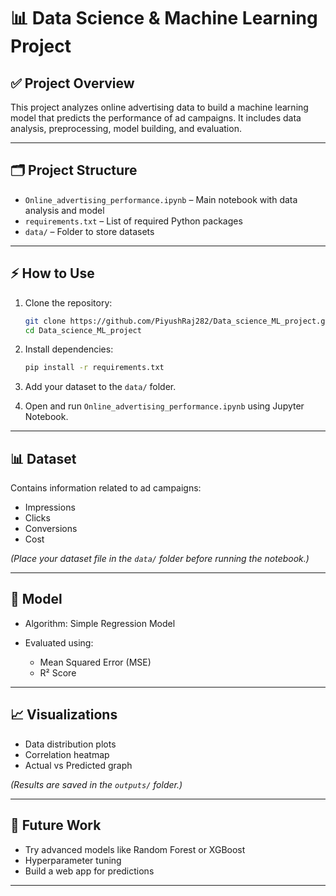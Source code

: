 # 📊 Data Science & Machine Learning Project

## ✅ Project Overview

This project analyzes online advertising data to build a machine learning model that predicts the performance of ad campaigns.
It includes data analysis, preprocessing, model building, and evaluation.

---

## 🗂️ Project Structure

* `Online_advertising_performance.ipynb` – Main notebook with data analysis and model
* `requirements.txt` – List of required Python packages
* `data/` – Folder to store datasets

---

## ⚡ How to Use

1. Clone the repository:

   ```bash
   git clone https://github.com/PiyushRaj282/Data_science_ML_project.git
   cd Data_science_ML_project
   ```

2. Install dependencies:

   ```bash
   pip install -r requirements.txt
   ```

3. Add your dataset to the `data/` folder.

4. Open and run `Online_advertising_performance.ipynb` using Jupyter Notebook.

---

## 📊 Dataset

Contains information related to ad campaigns:

* Impressions
* Clicks
* Conversions
* Cost

*(Place your dataset file in the `data/` folder before running the notebook.)*

---

## 🎯 Model

* Algorithm: Simple Regression Model
* Evaluated using:

  * Mean Squared Error (MSE)
  * R² Score

---

## 📈 Visualizations

* Data distribution plots
* Correlation heatmap
* Actual vs Predicted graph

*(Results are saved in the `outputs/` folder.)*

---

## 🚀 Future Work

* Try advanced models like Random Forest or XGBoost
* Hyperparameter tuning
* Build a web app for predictions

---

